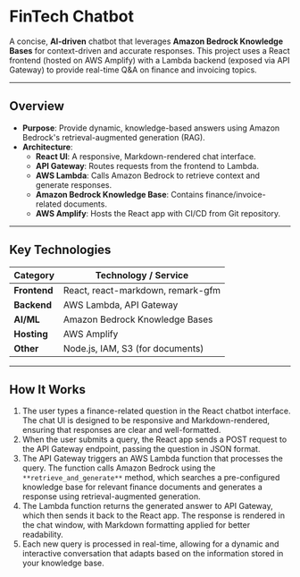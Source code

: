 # FinTech Chatbot

A concise, **AI-driven** chatbot that leverages **Amazon Bedrock Knowledge Bases** for context-driven and accurate responses. This project uses a React frontend (hosted on AWS Amplify) with a Lambda backend (exposed via API Gateway) to provide real-time Q&A on finance and invoicing topics.

---

## Overview

- **Purpose**: Provide dynamic, knowledge-based answers using Amazon Bedrock's retrieval-augmented generation (RAG).
- **Architecture**:
  - **React UI**: A responsive, Markdown-rendered chat interface.
  - **API Gateway**: Routes requests from the frontend to Lambda.
  - **AWS Lambda**: Calls Amazon Bedrock to retrieve context and generate responses.
  - **Amazon Bedrock Knowledge Base**: Contains finance/invoice-related documents.
  - **AWS Amplify**: Hosts the React app with CI/CD from Git repository.

---

## Key Technologies

| Category       | Technology / Service                   |
|----------------|----------------------------------------|
| **Frontend**   | React, react-markdown, remark-gfm      |
| **Backend**    | AWS Lambda, API Gateway                |
| **AI/ML**      | Amazon Bedrock Knowledge Bases         |
| **Hosting**    | AWS Amplify                            |
| **Other**      | Node.js, IAM, S3 (for documents)       |

---

## How It Works

1. The user types a finance-related question in the React chatbot interface. The chat UI is designed to be responsive and Markdown-rendered, ensuring that responses are clear and well-formatted.
2. When the user submits a query, the React app sends a POST request to the API Gateway endpoint, passing the question in JSON format.
3. The API Gateway triggers an AWS Lambda function that processes the query. The function calls Amazon Bedrock using the `**retrieve_and_generate**` method, which searches a pre-configured knowledge base for relevant finance documents and generates a response using retrieval-augmented generation.
4. The Lambda function returns the generated answer to API Gateway, which then sends it back to the React app. The response is rendered in the chat window, with Markdown formatting applied for better readability.
5. Each new query is processed in real-time, allowing for a dynamic and interactive conversation that adapts based on the information stored in your knowledge base.

